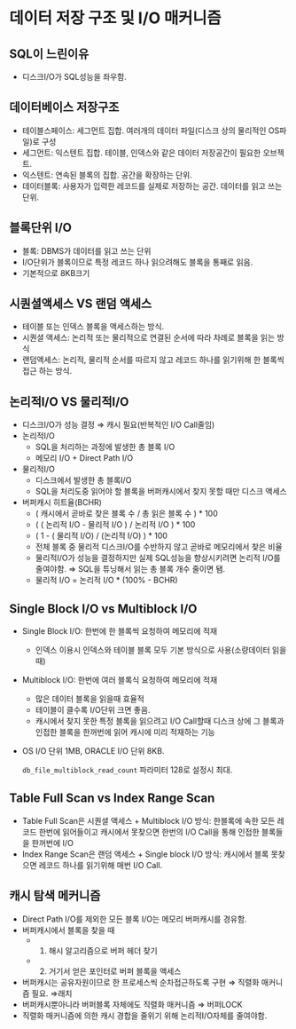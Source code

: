 # 데이터 저장 구조 및 I/O 매커니즘

## SQL이 느린이유

- 디스크I/O가 SQL성능을 좌우함.

## 데이터베이스 저장구조

- 테이블스페이스: 세그먼트 집합. 여러개의 데이터 파일(디스크 상의 물리적인 OS파일)로 구성
- 세그먼트: 익스텐트 집합. 테이블, 인덱스와 같은 데이터 저장공간이 필요한 오브젝트.
- 익스텐트: 연속된 블록의 집합. 공간을 확장하는 단위.
- 데이터블록: 사용자가 입력한 레코드를 실제로 저장하는 공간. 데이터를 읽고 쓰는 단위.

## 블록단위 I/O

- 블록: DBMS가 데이터를 읽고 쓰는 단위
- I/O단위가 블록이므로 특정 레코드 하나 읽으려해도 블록을 통째로 읽음.
- 기본적으로 8KB크기

## 시퀀셜액세스 VS 랜덤 액세스

- 테이블 또는 인덱스 블록을 액세스하는 방식.
- 시퀀셜 액세스: 논리적 또는 물리적으로 연결된 순서에 따라 차례로 블록을 읽는 방식
- 랜덤액세스: 논리적, 물리적 순서를 따르지 않고 레코드 하나를 읽기위해 한 블록씩 접근 하는 방식.

## 논리적I/O VS 물리적I/O

- 디스크I/O가 성능 결정 ⇒ 캐시 필요(반복적인 I/O Call줄임)
- 논리적I/O
    - SQL을 처리하는 과정에 발생한 총 블록 I/O
    - 메모리 I/O + Direct Path I/O
- 물리적I/O
    - 디스크에서 발생한 총 블록I/O
    - SQL을 처리도중 읽어야 할 블록을 버퍼캐시에서 찾지 못할 때만 디스크 액세스
- 버퍼캐시 히트율(BCHR)
    - ( 캐시에서 곧바로 찾은 블록 수 / 총 읽은 블록 수 ) * 100
    - ( ( 논리적 I/O - 물리적 I/O ) / 논리적 I/O ) * 100
    - ( 1 - ( 물리적 I/O) / (논리적 I/O) ) * 100
    - 전체 블록 중 물리적 디스크I/O를 수반하지 않고 곧바로 메모리에서 찾은 비율
    - 물리적I/O가 성능을 결정하지만 실제 SQL성능을 향상시키려면 논리적 I/O를 줄여야함. ⇒ SQL을 튜닝해서 읽는 총 블록 개수 줄이면 됌.
    - 물리적 I/O = 논리적 I/O * (100% - BCHR)

## Single Block I/O vs Multiblock I/O

- Single Block I/O: 한번에 한 블록씩 요청하여 메모리에 적재
    - 인덱스 이용시 인덱스와 테이블 블록 모두 기본 방식으로 사용(소량데이터 읽을때)
- Multiblock I/O: 한번에 여러 블록식 요청하여 메모리에 적재
    - 많은 데이터 블록을 읽을때 효율적
    - 테이블이 클수록 I/O단위 크면 좋음.
    - 캐시에서 찾지 못한 특정 블록을 읽으려고 I/O Call할때 디스크 상에 그 블록과 인접한 블록을 한꺼번에 읽어 캐시에 미리 적재하는 기능
- OS  I/O 단위 1MB, ORACLE I/O 단위 8KB.
    
    `db_file_multiblock_read_count` 파라미터 128로 설정시 최대.
    

## Table Full Scan vs Index Range Scan

- Table Full Scan은 시퀀셜 액세스 + Multiblock I/O 방식: 한블록에 속한 모든 레코드 한번에 읽어들이고 캐시에서 못찾으면 한번의 I/O Call을 통해 인접한 블록들을 한꺼번에 I/O
- Index Range Scan은 랜덤 액세스 + Single block I/O 방식: 캐시에서 블록 못찾으면 레코드 하나를 읽기위해 매번 I/O Call.

## 캐시 탐색 메커니즘

- Direct Path I/O를 제외한 모든 블록 I/O는 메모리 버퍼캐시를 경유함.
- 버퍼캐시에서 블록을 찾을 때
    - 1. 해시 알고리즘으로 버퍼 헤더 찾기
    - 2. 거기서 얻은 포인터로 버퍼 블록을 액세스
- 버퍼캐시는 공유자원이므로 한 프로세스씩 순차접근하도록 구현 ⇒ 직렬화 매커니즘 필요. ⇒래치
- 버퍼캐시뿐아니라 버퍼블록 자체에도 직렬화 매커니즘 ⇒ 버퍼LOCK
- 직렬화 매커니즘에 의한 캐시 경합을 줄위기 위해 논리적I/O자체를 줄여야함.

